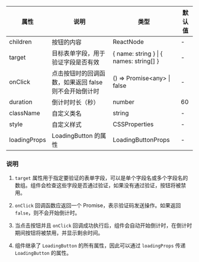 | 属性 | 说明 | 类型 | 默认值 |
| --- | --- | --- | --- |
| children | 按钮的内容 | ReactNode | - |
| target | 目标表单字段，用于验证字段是否有效 | { name: string } \| { names: string[] } | - |
| onClick | 点击按钮时的回调函数，如果返回 false 则不会开始倒计时 | () => Promise\<any\> \| false | - |
| duration | 倒计时时长（秒） | number | 60 |
| className | 自定义类名 | string | - |
| style | 自定义样式 | CSSProperties | - |
| loadingProps | LoadingButton 的属性 | LoadingButtonProps | - |

### 说明

1. `target` 属性用于指定要验证的表单字段，可以是单个字段名或多个字段名的数组。组件会检查这些字段是否通过验证，如果没有通过验证，按钮将被禁用。

2. `onClick` 回调函数应返回一个 Promise，表示验证码发送操作。如果返回 `false`，则不会开始倒计时。

3. 当点击按钮并且 `onClick` 回调成功执行后，组件会自动开始倒计时，在倒计时期间按钮将被禁用，并显示剩余时间。

4. 组件继承了 `LoadingButton` 的所有属性，因此可以通过 `loadingProps` 传递 `LoadingButton` 的属性。